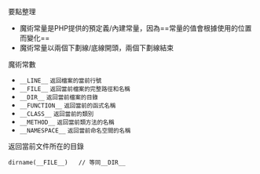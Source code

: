 要點整理
- 魔術常量是PHP提供的預定義/內建常量，因為==常量的值會根據使用的位置而變化==
- 魔術常量以兩個下劃線/底線開頭，兩個下劃線結束

魔術常數

* `__LINE__` <small>返回檔案的當前行號</small>
* `__FILE__` <small>返回當前檔案的完整路徑和名稱</small>
* `__DIR__` <small>返回當前檔案的目錄</small>
* `__FUNCTION__` <small>返回當前的函式名稱</small>
* `__CLASS__` <small>返回當前的類別</small>
* `__METHOD__` <small>返回當前類方法的名稱</small>
* `__NAMESPACE__` <small>返回當前命名空間的名稱</small>

返回當前文件所在的目錄
```
dirname(__FILE__)	// 等同__DIR__
```